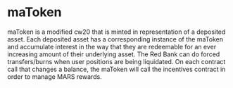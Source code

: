 # maToken

maToken is a modified cw20 that is minted in representation of a deposited asset.
Each deposited asset has a corresponding instance of the maToken and accumulate interest in the way that they are redeemable for an ever increasing amount of their underlying asset.
The Red Bank can do forced transfers/burns when user positions are being liquidated.
On each contract call that changes a balance, the maToken will call the incentives contract in order to manage MARS rewards.
